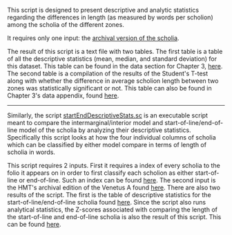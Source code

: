 This script is designed to present descriptive and analytic statistics regarding the differences in length (as measured by words per scholion) among the scholia of the different zones.

It requires only one input: the [archival version of the scholia](https://github.com/cjschu17/Thesis2016-2017/blob/master/Appendix/VersionsOfScholia/archived-version.tsv).

The result of this script is a text file with two tables. The first table is a table of all the descriptive statistics (mean, median, and standard deviation) for this dataset. This table can be found in the data section for Chapter 3, [here](https://github.com/cjschu17/Thesis2016-2017/blob/master/Appendix/Chapters3%264/Data/ScholiaLengthData/scholiaLength.tsv). The second table is a compilation of the results of the Student's T-test along with whether the difference in average scholion length between two zones was statistically significant or not. This table can also be found in Chapter 3's data appendix, found [here](https://github.com/cjschu17/Thesis2016-2017/blob/master/Appendix/Chapters3%264/Data/ScholiaLengthData/tTestResults.tsv).

---

Similarly, the script [startEndDescriptiveStats.sc](https://github.com/cjschu17/Thesis2016-2017/blob/master/Appendix/Chapters3&4/Scripts/WordLengthOfScholia/startEndDescriptiveStats.sc) is an executable script meant to compare the intermarginal/interior model and start-of-line/end-of-line model of the scholia by analyzing their descriptive statistics. Specifically this script looks at how the four individual columns of scholia which can be classified by either model compare in terms of length of scholia in words. 

This script requires 2 inputs. First it requires a index of every scholia to the folio it appears on in order to first classify each scholion as either start-of-line or end-of-line. Such an index can be found [here](https://github.com/cjschu17/Thesis2016-2017/blob/master/Appendix/Chapters3%264/Data/StartEndIdentification/scholToFolioIndx.csv). The second input is the HMT's archival edition of the Venetus A found [here](https://github.com/cjschu17/Thesis2016-2017/blob/master/Appendix/VersionsOfScholia/archived-version.tsv). There are also two results of the script. The first is the table of descriptive statistics for the start-of-line/end-of-line scholia found [here](https://github.com/cjschu17/Thesis2016-2017/blob/master/Appendix/Chapters3%264/Data/ScholiaLengthData/startEndScholLengths.tsv). Since the script also runs analytical statistics, the Z-scores associated with comparing the length of the start-of-line and end-of-line scholia is also the result of this script. This can be found [here](https://github.com/cjschu17/Thesis2016-2017/blob/master/Appendix/Chapters3%264/Data/ScholiaLengthData/startEndTTest.tsv).
